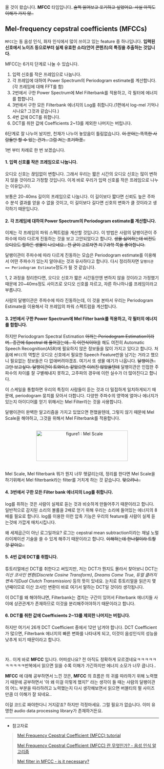 올 것이 왔습니다. **MFCC** 타임입니다..~~슬쩍 읽어보고 포기하고 싶었어요. 사실 아직도 이해가 가지 않..~~

## Mel-frequency cepstral coefficients (MFCCs)

`MFCC`는 동 음성 인식, 화자 인식에서 많이 쓰이고 있는 feature 중 하나입니다. **입력된 신호에서 노이즈 등으로부터 실제 유효한 소리(언어 콘텐츠)의 특징을 추출하는 것입니다.**

MFCC는 6가지 단계로 나눌 수 있습니다.

1. 입력 신호를 작은 프레임으로 나눕니다.
2. 각 프레임에 대하여 Power Spectrum의 Periodogram estimate를 계산합니다. (각 프레임에 대해 FFT를 함)
3. 2번에서 구한 Power Spectrum에 Mel Filterbank를 적용하고, 각 필터에 에너지를 합합니다.
4. 3번에서 구한 모든 Filterbank 에너지의 Log를 취합니다.(1편에서 log-mel 기억나시나요? 그것과 같습니다.)
5. 4번 값에 DCT를 취합니다.
6. DCT를 취한 값에 Coefficients 2~13를 제외한 나머지는 버립니다.

6단계로 잘 나누어 놨지만, 천재가 나누어 놓았음이 틀림없습니다. ~~이 분야는 똑똑한 사람들만 할 수 있는 건가.. 그럼 저는 포기하겠..~~

1번 부터 차례로 한 번 보겠습니다.

#### 1. 입력 신호를 작은 프레임으로 나눕니다.

오디오 신호는 끊임없이 변합니다. 그래서 우리는 짧은 시간의 오디오 신호는 많이 변하지 않을 것이라고 가정할 것입니다. 이게 바로 우리가 입력 신호를 작은 프레임으로 나누는 이유입니다.

보통은 20-40ms 길이의 프레임으로 나눕니다. 이 길이보다 짧다면 신뢰도 높은 주파수 분석 결과를 얻을 수 없을 것이고, 이 길이보다 길다면 신호의 변화가 클 것이라고 생각하기 때문입니다.

#### 2. 각 프레임에 대하여 Power Spectrum의 Periodogram estimate를 계산합니다.

이제는 각 프레임의 파워 스펙트럼을 계산할 것입니다. 이 방법은 사람의 달팽이관이 주파수에 따라 다르게 진동하는 것을 보고 고안되었다고 합니다. ~~생물 싫어하는데 비전도 오디오도 뭘하든 생물이 나오네요.. 전 굳이 고르자면 지구과학 쪽을 좋아합니다.~~

달팽이관이 주파수에 따라 다르게 진동하는 모습은 Periodogram estimate를 이용해서 어떤 주파수가 있는지 알아내는 것과 유사하다고 합니다. 다시 정리하자면 `달팽이관 == Periodogram Estimate`정도가 될 것 같습니다.

1, 2 과정을 정리한다면, 오디오 신호가 짧은 시간동안엔 변하지 않을 것이라고 가정했기 때문에 20~40ms정도 사이즈로 오디오 신호를 자르고, 자른 하나하나를 프레임이라고 부릅니다.

사람의 달팽이관은 주파수에 따라 진동하는데, 이 것을 본따서 우리는 Periodogram Estimate을 이용해서 각 프레임의 파워 스펙트럼을 계산합니다.

#### 3. 2번에서 구한 Power Spectrum에 Mel Filter bank를 적용하고, 각 필터의 에너지를 합합니다.

하지만  Periodogram Spectral Estimation ~~아까는 Periodogram Estimation이라며.. 중간에 Spectral 왜 들어갔는데.. 꼭 이런식이야~~을 해도 여전히 Automatic Speech Recognition(ASR)에 필요하지 않은 정보들을 많이 가지고 있다고 합니다. 처음에 `MFCC`의 역할은 오디오 신호에서 필요한 Speech Feature만을 남기는 거라고 했으니 필요없는 정보들은 다 없애버려야겠죠. 여기서 또 생물 얘기가 나옵니다. ~~달팽이관.. 그만 보고싶다. 달팽이관이 트와이스 같았으면 이러진 않았을텐데~~ 달팽이관은 인접한 주파수의 차이를 잘 구별해내지 못하고, 고주파의 경우에 이런 실수가 더 많아진다고 합니다.

이 스케일을 통합하면 우리의 특징이 사람들이 듣는 것과 더 밀접하게 일치하게되기 때문에, periodogram 뭉치를 모아서 더합니다. 다양한 주파수의 영역에 얼마나 에너지가 있는지 아이디어를 얻기 위해서는 Mel Filter라는 것을 사용합니다.

달팽이관이 완벽한 알고리즘을 가지고 있었으면 편했을텐데, 그렇지 않기 때문에 Mel Scale을 해야하고, 그것을 위해서 Mel Filterbank를 적용합니다.

</br>

<center><img src="http://dl.dropbox.com/s/sa7ys5pt4vv740d/mel_scale.png?dl=0" width="300" height="100" alt="figure1 : Mel Scale"></center>

</br>

Mel Scale, Mel filterbank 뭐가 뭔지 너무 헷갈리는데, 정리를 한다면 Mel Scale을 하기위해서 Mel filterbank라는 filter를 거치게 하는 것 같습니다. ~~맞으려나..~~

#### 4. 3번에서 구한 모든 Filter bank 에너지의 Log를 취합니다.

log를 취하는 것은 사람이 실제로 듣는 것과 비슷하게 만들어주기 때문이라고 합니다. 일반적으로 감지된 소리의 볼륨을 2배로 얻기 위해 우리는 소리에 들어있는 에너지의 8배를 필요로 합니다. log를 이용한 이런 압축 기능은 우리의 feature를 사람이 실제 듣는것에 가깝게 매치시킵니다.

왜 세제곱근이 아닌 로그일까요? 로그는 cepstral mean subtraction이라는 채널 노멀라이제이션 기술을 쓸 수 있게 해주기 때문이라고 합니다. ~~이해하는데 한나절이라 토할 것 같아요..~~

#### 5. 4번 값에 DCT를 취합니다.
튜토리얼에선 DCT를 취한다고 써있지만, 저는 DCT가 뭔지도 몰라서 찾아보니 DCT는 *이산 코사인 변환(Discrete Cosine Transform)*, *Dreams Come True*, *듀얼 클러치 변속기(Dual Clutch Transmission)* 등의 뜻이 있네요. 눈치로 튜토리얼을 읽은지 몇 년째이므로 이산 코사인 변환이 바로 여기서 말하는 DCT일 것이라 생각됩니다.

이 DCT를 왜 해야하냐면, Filterbank는 겹치는 구간이 있어서 Filterbank 에너지들 사이에 상관관계가 존재하므로 이것을 분리해주어야하기 때문이라고 합니다.

#### 6. DCT를 취한 값에 Coefficients 2~13를 제외한 나머지는 버립니다.
하지만 여기서 26개 DCT Coefficient 중에서 12만 남겨야 합니다. DCT Coefficient가 많으면, Filterbank 에너지의 빠른 변화를 나타내게 되고, 이것이 음성인식의 성능을 낮추게 되기 때문이라고 합니다.

</br>

자.. 이게 바로 **MFCC** 입니다. 어떠셨나요?
전 아직도 정확하게 모르겠네요ㅋㅋㅋㅋㅋㅋㅋㅋㅋㅋ반복에서 읽으면 읽을 수록 이해가 가긴하지만 에너지 소모가 너무 큽니다..

**MFCC** 에 대해 공부하면서 느낀 것은, **MFCC** 의 흐름은 의 귀를 따라하기 위해 노력했기 때문에 공부하면서 '아 왜 이걸 이렇게 했지?' 라는 생각이 들 때는 사람의 달팽이관의 어느 부분을 따라하려고 노력했는지 다시 생각해보면서 읽으면 버블티의 펄 사이즈 만큼 더 이해가 잘 되네요..

이걸 코드로 짜야한다니 거지같죠? 하지만 걱정마세요. 그럴 필요가 없습니다. 이미 유명한 audio data processing library가 존재하거든요.

---
* 참고자료

> [Mel Frequency Cepstral Coefficient (MFCC) tutorial](http://www.practicalcryptography.com/miscellaneous/machine-learning/guide-mel-frequency-cepstral-coefficients-mfccs/)
>
> [Mel Frequency Cepstral Coefficient (MFCC) 란 무엇인가? - 음성 인식 알고리즘](http://blog.naver.com/PostView.nhn?blogId=mylogic&logNo=220988857132&redirect=Dlog&widgetTypeCall=true)
>
> [Mel filter in MFCC - is it necessary?](https://dsp.stackexchange.com/questions/19574/mel-filter-in-mfcc-is-it-necessary)
